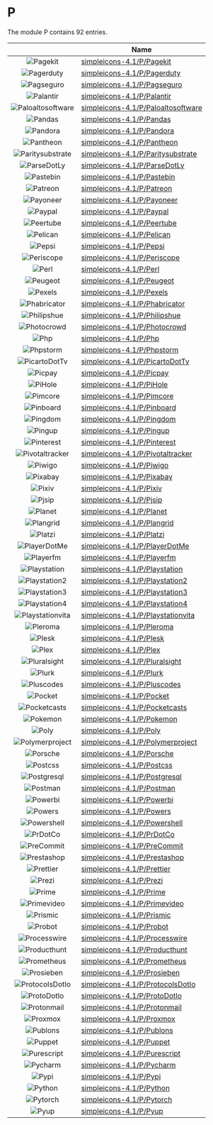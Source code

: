 # P

The module P contains 92 entries.



| |Name|
|:---:|---|
|![Pagekit](../simpleicons-4.1/P/Pagekit.element.png)|[simpleicons-4.1/P/Pagekit](../simpleicons-4.1/P/Pagekit.md)
|![Pagerduty](../simpleicons-4.1/P/Pagerduty.element.png)|[simpleicons-4.1/P/Pagerduty](../simpleicons-4.1/P/Pagerduty.md)
|![Pagseguro](../simpleicons-4.1/P/Pagseguro.element.png)|[simpleicons-4.1/P/Pagseguro](../simpleicons-4.1/P/Pagseguro.md)
|![Palantir](../simpleicons-4.1/P/Palantir.element.png)|[simpleicons-4.1/P/Palantir](../simpleicons-4.1/P/Palantir.md)
|![Paloaltosoftware](../simpleicons-4.1/P/Paloaltosoftware.element.png)|[simpleicons-4.1/P/Paloaltosoftware](../simpleicons-4.1/P/Paloaltosoftware.md)
|![Pandas](../simpleicons-4.1/P/Pandas.element.png)|[simpleicons-4.1/P/Pandas](../simpleicons-4.1/P/Pandas.md)
|![Pandora](../simpleicons-4.1/P/Pandora.element.png)|[simpleicons-4.1/P/Pandora](../simpleicons-4.1/P/Pandora.md)
|![Pantheon](../simpleicons-4.1/P/Pantheon.element.png)|[simpleicons-4.1/P/Pantheon](../simpleicons-4.1/P/Pantheon.md)
|![Paritysubstrate](../simpleicons-4.1/P/Paritysubstrate.element.png)|[simpleicons-4.1/P/Paritysubstrate](../simpleicons-4.1/P/Paritysubstrate.md)
|![ParseDotLy](../simpleicons-4.1/P/ParseDotLy.element.png)|[simpleicons-4.1/P/ParseDotLy](../simpleicons-4.1/P/ParseDotLy.md)
|![Pastebin](../simpleicons-4.1/P/Pastebin.element.png)|[simpleicons-4.1/P/Pastebin](../simpleicons-4.1/P/Pastebin.md)
|![Patreon](../simpleicons-4.1/P/Patreon.element.png)|[simpleicons-4.1/P/Patreon](../simpleicons-4.1/P/Patreon.md)
|![Payoneer](../simpleicons-4.1/P/Payoneer.element.png)|[simpleicons-4.1/P/Payoneer](../simpleicons-4.1/P/Payoneer.md)
|![Paypal](../simpleicons-4.1/P/Paypal.element.png)|[simpleicons-4.1/P/Paypal](../simpleicons-4.1/P/Paypal.md)
|![Peertube](../simpleicons-4.1/P/Peertube.element.png)|[simpleicons-4.1/P/Peertube](../simpleicons-4.1/P/Peertube.md)
|![Pelican](../simpleicons-4.1/P/Pelican.element.png)|[simpleicons-4.1/P/Pelican](../simpleicons-4.1/P/Pelican.md)
|![Pepsi](../simpleicons-4.1/P/Pepsi.element.png)|[simpleicons-4.1/P/Pepsi](../simpleicons-4.1/P/Pepsi.md)
|![Periscope](../simpleicons-4.1/P/Periscope.element.png)|[simpleicons-4.1/P/Periscope](../simpleicons-4.1/P/Periscope.md)
|![Perl](../simpleicons-4.1/P/Perl.element.png)|[simpleicons-4.1/P/Perl](../simpleicons-4.1/P/Perl.md)
|![Peugeot](../simpleicons-4.1/P/Peugeot.element.png)|[simpleicons-4.1/P/Peugeot](../simpleicons-4.1/P/Peugeot.md)
|![Pexels](../simpleicons-4.1/P/Pexels.element.png)|[simpleicons-4.1/P/Pexels](../simpleicons-4.1/P/Pexels.md)
|![Phabricator](../simpleicons-4.1/P/Phabricator.element.png)|[simpleicons-4.1/P/Phabricator](../simpleicons-4.1/P/Phabricator.md)
|![Philipshue](../simpleicons-4.1/P/Philipshue.element.png)|[simpleicons-4.1/P/Philipshue](../simpleicons-4.1/P/Philipshue.md)
|![Photocrowd](../simpleicons-4.1/P/Photocrowd.element.png)|[simpleicons-4.1/P/Photocrowd](../simpleicons-4.1/P/Photocrowd.md)
|![Php](../simpleicons-4.1/P/Php.element.png)|[simpleicons-4.1/P/Php](../simpleicons-4.1/P/Php.md)
|![Phpstorm](../simpleicons-4.1/P/Phpstorm.element.png)|[simpleicons-4.1/P/Phpstorm](../simpleicons-4.1/P/Phpstorm.md)
|![PicartoDotTv](../simpleicons-4.1/P/PicartoDotTv.element.png)|[simpleicons-4.1/P/PicartoDotTv](../simpleicons-4.1/P/PicartoDotTv.md)
|![Picpay](../simpleicons-4.1/P/Picpay.element.png)|[simpleicons-4.1/P/Picpay](../simpleicons-4.1/P/Picpay.md)
|![PiHole](../simpleicons-4.1/P/PiHole.element.png)|[simpleicons-4.1/P/PiHole](../simpleicons-4.1/P/PiHole.md)
|![Pimcore](../simpleicons-4.1/P/Pimcore.element.png)|[simpleicons-4.1/P/Pimcore](../simpleicons-4.1/P/Pimcore.md)
|![Pinboard](../simpleicons-4.1/P/Pinboard.element.png)|[simpleicons-4.1/P/Pinboard](../simpleicons-4.1/P/Pinboard.md)
|![Pingdom](../simpleicons-4.1/P/Pingdom.element.png)|[simpleicons-4.1/P/Pingdom](../simpleicons-4.1/P/Pingdom.md)
|![Pingup](../simpleicons-4.1/P/Pingup.element.png)|[simpleicons-4.1/P/Pingup](../simpleicons-4.1/P/Pingup.md)
|![Pinterest](../simpleicons-4.1/P/Pinterest.element.png)|[simpleicons-4.1/P/Pinterest](../simpleicons-4.1/P/Pinterest.md)
|![Pivotaltracker](../simpleicons-4.1/P/Pivotaltracker.element.png)|[simpleicons-4.1/P/Pivotaltracker](../simpleicons-4.1/P/Pivotaltracker.md)
|![Piwigo](../simpleicons-4.1/P/Piwigo.element.png)|[simpleicons-4.1/P/Piwigo](../simpleicons-4.1/P/Piwigo.md)
|![Pixabay](../simpleicons-4.1/P/Pixabay.element.png)|[simpleicons-4.1/P/Pixabay](../simpleicons-4.1/P/Pixabay.md)
|![Pixiv](../simpleicons-4.1/P/Pixiv.element.png)|[simpleicons-4.1/P/Pixiv](../simpleicons-4.1/P/Pixiv.md)
|![Pjsip](../simpleicons-4.1/P/Pjsip.element.png)|[simpleicons-4.1/P/Pjsip](../simpleicons-4.1/P/Pjsip.md)
|![Planet](../simpleicons-4.1/P/Planet.element.png)|[simpleicons-4.1/P/Planet](../simpleicons-4.1/P/Planet.md)
|![Plangrid](../simpleicons-4.1/P/Plangrid.element.png)|[simpleicons-4.1/P/Plangrid](../simpleicons-4.1/P/Plangrid.md)
|![Platzi](../simpleicons-4.1/P/Platzi.element.png)|[simpleicons-4.1/P/Platzi](../simpleicons-4.1/P/Platzi.md)
|![PlayerDotMe](../simpleicons-4.1/P/PlayerDotMe.element.png)|[simpleicons-4.1/P/PlayerDotMe](../simpleicons-4.1/P/PlayerDotMe.md)
|![Playerfm](../simpleicons-4.1/P/Playerfm.element.png)|[simpleicons-4.1/P/Playerfm](../simpleicons-4.1/P/Playerfm.md)
|![Playstation](../simpleicons-4.1/P/Playstation.element.png)|[simpleicons-4.1/P/Playstation](../simpleicons-4.1/P/Playstation.md)
|![Playstation2](../simpleicons-4.1/P/Playstation2.element.png)|[simpleicons-4.1/P/Playstation2](../simpleicons-4.1/P/Playstation2.md)
|![Playstation3](../simpleicons-4.1/P/Playstation3.element.png)|[simpleicons-4.1/P/Playstation3](../simpleicons-4.1/P/Playstation3.md)
|![Playstation4](../simpleicons-4.1/P/Playstation4.element.png)|[simpleicons-4.1/P/Playstation4](../simpleicons-4.1/P/Playstation4.md)
|![Playstationvita](../simpleicons-4.1/P/Playstationvita.element.png)|[simpleicons-4.1/P/Playstationvita](../simpleicons-4.1/P/Playstationvita.md)
|![Pleroma](../simpleicons-4.1/P/Pleroma.element.png)|[simpleicons-4.1/P/Pleroma](../simpleicons-4.1/P/Pleroma.md)
|![Plesk](../simpleicons-4.1/P/Plesk.element.png)|[simpleicons-4.1/P/Plesk](../simpleicons-4.1/P/Plesk.md)
|![Plex](../simpleicons-4.1/P/Plex.element.png)|[simpleicons-4.1/P/Plex](../simpleicons-4.1/P/Plex.md)
|![Pluralsight](../simpleicons-4.1/P/Pluralsight.element.png)|[simpleicons-4.1/P/Pluralsight](../simpleicons-4.1/P/Pluralsight.md)
|![Plurk](../simpleicons-4.1/P/Plurk.element.png)|[simpleicons-4.1/P/Plurk](../simpleicons-4.1/P/Plurk.md)
|![Pluscodes](../simpleicons-4.1/P/Pluscodes.element.png)|[simpleicons-4.1/P/Pluscodes](../simpleicons-4.1/P/Pluscodes.md)
|![Pocket](../simpleicons-4.1/P/Pocket.element.png)|[simpleicons-4.1/P/Pocket](../simpleicons-4.1/P/Pocket.md)
|![Pocketcasts](../simpleicons-4.1/P/Pocketcasts.element.png)|[simpleicons-4.1/P/Pocketcasts](../simpleicons-4.1/P/Pocketcasts.md)
|![Pokemon](../simpleicons-4.1/P/Pokemon.element.png)|[simpleicons-4.1/P/Pokemon](../simpleicons-4.1/P/Pokemon.md)
|![Poly](../simpleicons-4.1/P/Poly.element.png)|[simpleicons-4.1/P/Poly](../simpleicons-4.1/P/Poly.md)
|![Polymerproject](../simpleicons-4.1/P/Polymerproject.element.png)|[simpleicons-4.1/P/Polymerproject](../simpleicons-4.1/P/Polymerproject.md)
|![Porsche](../simpleicons-4.1/P/Porsche.element.png)|[simpleicons-4.1/P/Porsche](../simpleicons-4.1/P/Porsche.md)
|![Postcss](../simpleicons-4.1/P/Postcss.element.png)|[simpleicons-4.1/P/Postcss](../simpleicons-4.1/P/Postcss.md)
|![Postgresql](../simpleicons-4.1/P/Postgresql.element.png)|[simpleicons-4.1/P/Postgresql](../simpleicons-4.1/P/Postgresql.md)
|![Postman](../simpleicons-4.1/P/Postman.element.png)|[simpleicons-4.1/P/Postman](../simpleicons-4.1/P/Postman.md)
|![Powerbi](../simpleicons-4.1/P/Powerbi.element.png)|[simpleicons-4.1/P/Powerbi](../simpleicons-4.1/P/Powerbi.md)
|![Powers](../simpleicons-4.1/P/Powers.element.png)|[simpleicons-4.1/P/Powers](../simpleicons-4.1/P/Powers.md)
|![Powershell](../simpleicons-4.1/P/Powershell.element.png)|[simpleicons-4.1/P/Powershell](../simpleicons-4.1/P/Powershell.md)
|![PrDotCo](../simpleicons-4.1/P/PrDotCo.element.png)|[simpleicons-4.1/P/PrDotCo](../simpleicons-4.1/P/PrDotCo.md)
|![PreCommit](../simpleicons-4.1/P/PreCommit.element.png)|[simpleicons-4.1/P/PreCommit](../simpleicons-4.1/P/PreCommit.md)
|![Prestashop](../simpleicons-4.1/P/Prestashop.element.png)|[simpleicons-4.1/P/Prestashop](../simpleicons-4.1/P/Prestashop.md)
|![Prettier](../simpleicons-4.1/P/Prettier.element.png)|[simpleicons-4.1/P/Prettier](../simpleicons-4.1/P/Prettier.md)
|![Prezi](../simpleicons-4.1/P/Prezi.element.png)|[simpleicons-4.1/P/Prezi](../simpleicons-4.1/P/Prezi.md)
|![Prime](../simpleicons-4.1/P/Prime.element.png)|[simpleicons-4.1/P/Prime](../simpleicons-4.1/P/Prime.md)
|![Primevideo](../simpleicons-4.1/P/Primevideo.element.png)|[simpleicons-4.1/P/Primevideo](../simpleicons-4.1/P/Primevideo.md)
|![Prismic](../simpleicons-4.1/P/Prismic.element.png)|[simpleicons-4.1/P/Prismic](../simpleicons-4.1/P/Prismic.md)
|![Probot](../simpleicons-4.1/P/Probot.element.png)|[simpleicons-4.1/P/Probot](../simpleicons-4.1/P/Probot.md)
|![Processwire](../simpleicons-4.1/P/Processwire.element.png)|[simpleicons-4.1/P/Processwire](../simpleicons-4.1/P/Processwire.md)
|![Producthunt](../simpleicons-4.1/P/Producthunt.element.png)|[simpleicons-4.1/P/Producthunt](../simpleicons-4.1/P/Producthunt.md)
|![Prometheus](../simpleicons-4.1/P/Prometheus.element.png)|[simpleicons-4.1/P/Prometheus](../simpleicons-4.1/P/Prometheus.md)
|![Prosieben](../simpleicons-4.1/P/Prosieben.element.png)|[simpleicons-4.1/P/Prosieben](../simpleicons-4.1/P/Prosieben.md)
|![ProtocolsDotIo](../simpleicons-4.1/P/ProtocolsDotIo.element.png)|[simpleicons-4.1/P/ProtocolsDotIo](../simpleicons-4.1/P/ProtocolsDotIo.md)
|![ProtoDotIo](../simpleicons-4.1/P/ProtoDotIo.element.png)|[simpleicons-4.1/P/ProtoDotIo](../simpleicons-4.1/P/ProtoDotIo.md)
|![Protonmail](../simpleicons-4.1/P/Protonmail.element.png)|[simpleicons-4.1/P/Protonmail](../simpleicons-4.1/P/Protonmail.md)
|![Proxmox](../simpleicons-4.1/P/Proxmox.element.png)|[simpleicons-4.1/P/Proxmox](../simpleicons-4.1/P/Proxmox.md)
|![Publons](../simpleicons-4.1/P/Publons.element.png)|[simpleicons-4.1/P/Publons](../simpleicons-4.1/P/Publons.md)
|![Puppet](../simpleicons-4.1/P/Puppet.element.png)|[simpleicons-4.1/P/Puppet](../simpleicons-4.1/P/Puppet.md)
|![Purescript](../simpleicons-4.1/P/Purescript.element.png)|[simpleicons-4.1/P/Purescript](../simpleicons-4.1/P/Purescript.md)
|![Pycharm](../simpleicons-4.1/P/Pycharm.element.png)|[simpleicons-4.1/P/Pycharm](../simpleicons-4.1/P/Pycharm.md)
|![Pypi](../simpleicons-4.1/P/Pypi.element.png)|[simpleicons-4.1/P/Pypi](../simpleicons-4.1/P/Pypi.md)
|![Python](../simpleicons-4.1/P/Python.element.png)|[simpleicons-4.1/P/Python](../simpleicons-4.1/P/Python.md)
|![Pytorch](../simpleicons-4.1/P/Pytorch.element.png)|[simpleicons-4.1/P/Pytorch](../simpleicons-4.1/P/Pytorch.md)
|![Pyup](../simpleicons-4.1/P/Pyup.element.png)|[simpleicons-4.1/P/Pyup](../simpleicons-4.1/P/Pyup.md)

